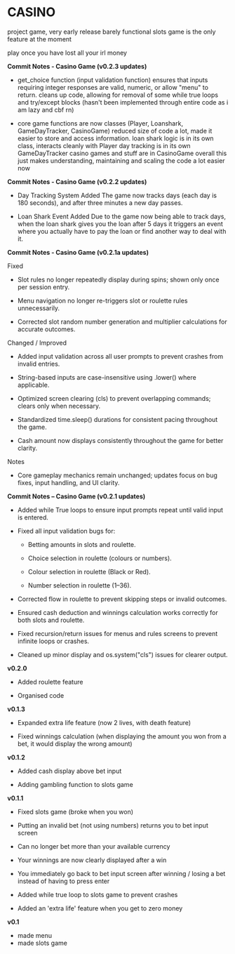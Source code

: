 # CASINO

project game, very early release barely functional slots game is the only feature at the moment

play once you have lost all your irl money

**Commit Notes - Casino Game (v0.2.3 updates)**

- get_choice function (input validation function)
ensures that inputs requiring integer responses are valid, numeric, or allow "menu" to return.
cleans up code, allowing for removal of some while true loops and try/except blocks (hasn't been implemented through entire code as i am lazy and cbf rn)

- core game functions are now classes (Player, Loanshark, GameDayTracker, CasinoGame)
reduced size of code a lot, made it easier to store and access information.
loan shark logic is in its own class, interacts cleanly with Player
day tracking is in its own GameDayTracker
casino games and stuff are in CasinoGame
overall this just makes understanding, maintaining and scaling the code a lot easier now

**Commit Notes - Casino Game (v0.2.2 updates)**

- Day Tracking System Added
The game now tracks days (each day is 180 seconds), and after three minutes a new day passes.

- Loan Shark Event Added
Due to the game now being able to track days, when the loan shark gives you the loan after 5 days it triggers an event where you actually have to pay the loan or find another way to deal with it.

**Commit Notes - Casino Game (v0.2.1a updates)**

Fixed

- Slot rules no longer repeatedly display during spins; shown only once per session entry.

- Menu navigation no longer re-triggers slot or roulette rules unnecessarily.

- Corrected slot random number generation and multiplier calculations for accurate outcomes.

Changed / Improved

- Added input validation across all user prompts to prevent crashes from invalid entries.

- String-based inputs are case-insensitive using .lower() where applicable.

- Optimized screen clearing (cls) to prevent overlapping commands; clears only when necessary.

- Standardized time.sleep() durations for consistent pacing throughout the game.

- Cash amount now displays consistently throughout the game for better clarity.

Notes

- Core gameplay mechanics remain unchanged; updates focus on bug fixes, input handling, and UI clarity.

**Commit Notes – Casino Game (v0.2.1 updates)**

- Added while True loops to ensure input prompts repeat until valid input is entered.

- Fixed all input validation bugs for:

    - Betting amounts in slots and roulette.

    - Choice selection in roulette (colours or numbers).

    - Colour selection in roulette (Black or Red).

    - Number selection in roulette (1–36).

- Corrected flow in roulette to prevent skipping steps or invalid outcomes.

- Ensured cash deduction and winnings calculation works correctly for both slots and roulette.

- Fixed recursion/return issues for menus and rules screens to prevent infinite loops or crashes.

- Cleaned up minor display and os.system("cls") issues for clearer output.

**v0.2.0**

- Added roulette feature

- Organised code

**v0.1.3**

- Expanded extra life feature (now 2 lives, with death feature)

- Fixed winnings calculation (when displaying the amount you won from a bet, it would display the wrong amount)

**v0.1.2**

- Added cash display above bet input

- Adding gambling function to slots game

**v0.1.1**

- Fixed slots game (broke when you won)

- Putting an invalid bet (not using numbers) returns you to bet input screen

- Can no longer bet more than your available currency

- Your winnings are now clearly displayed after a win

- You immediately go back to bet input screen after winning / losing a bet instead of having to press enter

- Added while true loop to slots game to prevent crashes

- Added an 'extra life' feature when you get to zero money

**v0.1**

- made menu
- made slots game
